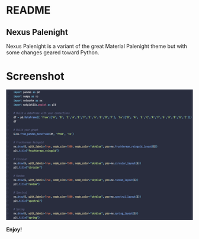 # README
## Nexus Palenight

Nexus Palenight is a variant of the great Material Palenight theme but with some changes geared toward Python. 

# Screenshot

![Python Example](img.png)


**Enjoy!**
